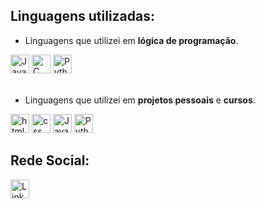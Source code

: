 ## Linguagens utilizadas:

* Linguagens que utilizei em **lógica de programação**.

<div>
<img src="https://cdn.jsdelivr.net/gh/devicons/devicon/icons/javascript/javascript-original.svg" alt="JavaScript" width="30"/>
<img src="https://cdn.jsdelivr.net/gh/devicons/devicon/icons/c/c-original.svg" alt="C" width="30"/>
<img src="https://cdn.jsdelivr.net/gh/devicons/devicon/icons/python/python-original.svg" alt="Python" width="30"/>
</div> 
<br />

* Linguagens que utilizei em **projetos pessoais** e **cursos**.

<div>
<img src="https://cdn.jsdelivr.net/gh/devicons/devicon/icons/html5/html5-original.svg" alt="html" width="30"/>
<img src="https://cdn.jsdelivr.net/gh/devicons/devicon/icons/css3/css3-original.svg" alt="css" width="30"/>
<img src="https://cdn.jsdelivr.net/gh/devicons/devicon/icons/javascript/javascript-original.svg" alt="JavaScript" width="30"/>
<img src="https://cdn.jsdelivr.net/gh/devicons/devicon/icons/python/python-original.svg" alt="Python" width="30"/>
</div>

## Rede Social:

<a href="https://www.linkedin.com/in/williamrkaplan">
  <img src="https://cdn.jsdelivr.net/gh/devicons/devicon/icons/linkedin/linkedin-original.svg" alt="LinkedIn" width="30"/>
</a>
